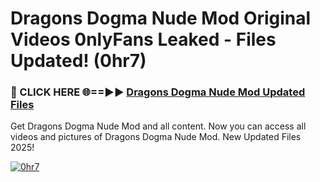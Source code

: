 # Dragons Dogma Nude Mod Original Videos 0nlyFans Leaked - Files Updated! (0hr7)

<h3>🔴 CLICK HERE 🌐==►► <a href="https://tinyurl.com/5h6xmrr3" rel="nofollow">Dragons Dogma Nude Mod Updated Files</a></h3>

Get Dragons Dogma Nude Mod and all content. Now you can access all videos and pictures of Dragons Dogma Nude Mod. New Updated Files 2025!

[![0hr7](https://i.imgur.com/KVD873Z.gif)](https://tinyurl.com/5h6xmrr3)
